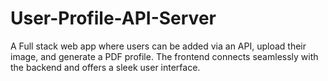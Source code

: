# User-Profile-API-Server
A Full stack web app where users can be added via an API, upload their image, and generate a PDF profile. The frontend connects seamlessly with the backend and offers a sleek user interface.
